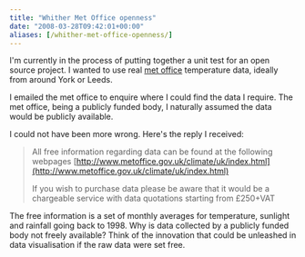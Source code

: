 ```yaml
---
title: "Whither Met Office openness"
date: "2008-03-28T09:42:01+00:00"
aliases: [/whither-met-office-openness/]
---
```


I'm currently in the process of putting together a unit test for an open source project. I wanted to use real [met office](http://www.metoffice.gov.uk/) temperature data, ideally from around York or Leeds.

I emailed the met office to enquire where I could find the data I require. The met office, being a publicly funded body, I naturally assumed the data would be publicly available.

I could not have been more wrong. Here's the reply I received:

>All free information regarding data can be found at the following webpages [http://www.metoffice.gov.uk/climate/uk/index.html](http://www.metoffice.gov.uk/climate/uk/index.html)
>
>If you wish to purchase data please be aware that it would be a chargeable service with data quotations starting from £250+VAT

The free information is a set of monthly averages for temperature, sunlight and rainfall going back to 1998. Why is data collected by a publicly funded body not freely available? Think of the innovation that could be unleashed in data visualisation if the raw data were set free.
